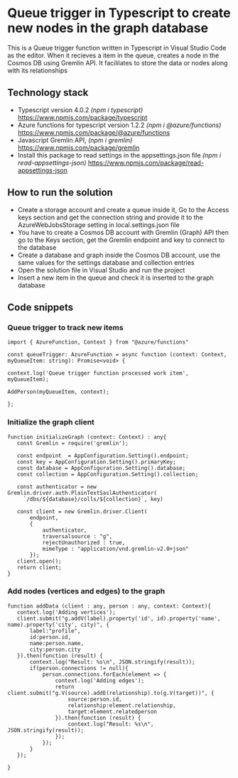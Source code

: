 # Queue trigger in Typescript to create new nodes in the graph database

This is a Queue trigger function written in Typescript in Visual Studio Code as the editor. When it recieves a item in the queue, creates a node in the Cosmos DB using Gremlin API. It facililates to store the data or nodes along with its relationships 

## Technology stack
* Typescript version 4.0.2 *(npm i typescript)* https://www.npmjs.com/package/typescript 
* Azure functions for typescript version 1.2.2 *(npm i @azure/functions)* https://www.npmjs.com/package/@azure/functions 
* Javascript Gremlin API, *(npm i gremlin)* https://www.npmjs.com/package/gremlin
* Install this package to read settings in the appsettings.json file *(npm i read-appsettings-json)* https://www.npmjs.com/package/read-appsettings-json

## How to run the solution
 * Create a storage account and create a queue inside it, Go to the Access keys section and get the connection string and provide it to the AzureWebJobsStorage setting in local.settings.json file
 * You have to create a Cosmos DB account with Gremlin (Graph) API then go to the Keys section, get the Gremlin endpoint and key to connect to the database
 * Create a database and graph inside the Cosmos DB account, use the same values for the settings database and collection entries
 * Open the solution file in Visual Studio and run the project
 * Insert a new item in the queue and check it is inserted to the graph database
 
  ## Code snippets
  ### Queue trigger to track new items
  ```
import { AzureFunction, Context } from "@azure/functions"

const queueTrigger: AzureFunction = async function (context: Context, myQueueItem: string): Promise<void> {
    
context.log('Queue trigger function processed work item', myQueueItem);

AddPerson(myQueueItem, context);

};
 ```
 ### Initialize the graph client
 ```
 function initializeGraph (context: Context) : any{
    const Gremlin = require('gremlin');
    
    const endpoint  = AppConfiguration.Setting().endpoint;
    const key = AppConfiguration.Setting().primaryKey;
    const database = AppConfiguration.Setting().database;
    const collection = AppConfiguration.Setting().collection;

    const authenticator = new Gremlin.driver.auth.PlainTextSaslAuthenticator(
      `/dbs/${database}/colls/${collection}`, key)

    const client = new Gremlin.driver.Client(
        endpoint, 
        { 
            authenticator,
            traversalsource : "g",
            rejectUnauthorized : true,
            mimeType : "application/vnd.gremlin-v2.0+json"
        });
    client.open();
    return client;
}
 ```
 
 ### Add nodes (vertices and edges) to the graph
 ```
 function addData (client : any, person : any, context: Context){
    context.log('Adding vertices');
    client.submit("g.addV(label).property('id', id).property('name', name).property('city', city)", {
        label:"profile",
        id:person.id,
        name:person.name,
        city:person.city
    }).then(function (result) {
        context.log("Result: %s\n", JSON.stringify(result));
        if(person.connections != null){
            person.connections.forEach(element => {
                context.log('Adding edges');
                return client.submit("g.V(source).addE(relationship).to(g.V(target))", {
                    source:person.id, 
                    relationship:element.relationship, 
                    target:element.relatedperson
                }).then(function (result) {
                    context.log("Result: %s\n", JSON.stringify(result));
                });
            });
        }
    });
    
}

 ```
